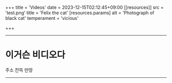 +++
title = 'Videos'
date = 2023-12-15T02:12:45+09:00
[[resources]]
  src = 'test.png'
  title = 'Felix the cat'
  [resources.params]
    alt = 'Photograph of black cat'
    temperament = 'vicious'

+++


***
# 이거슨 비디오다

주소 잔뜩 만땅
***
